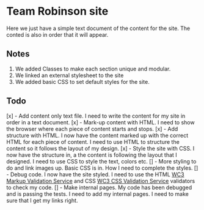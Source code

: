# Team Robinson site

Here we just have a simple text document of the content for the site. The conted is also in order that it will appear.

## Notes
1. We added Classes to make each section unique and modular.
2. We linked an external stylesheet to the site
3. We added basic CSS to set default styles for the site.

## Todo
[x] - Add content only text file. I need to write the content for my site in order in a text document.
[x] - Mark-up content with HTML. I need to show the browser where each piece of content starts and stops.
[x] - Add structure with HTML. I now have the content marked up with the correct HTML for each piece of content. I need to use HTML to structure the content so it follows the layout of my design.
[x] - Style the site with CSS. I now have the structure in, a the content is following the layout that I designed. I need to use CSS to style the text, colors etc.
[] - More styling to do and link images up. Basic CSS is in. How I need to complete the styles.
[] - Debug code. I now have the site styled. I need to use the HTML [WC3 Markup Validation Service](https://validator.w3.org/) and CSS [WC3 CSS Validation Service](https://jigsaw.w3.org/css-validator/) validators to check my code.
[] - Make internal pages. My code has been debugged and is passing the tests. I need to add my internal pages. I need to make sure that I get my links right.
